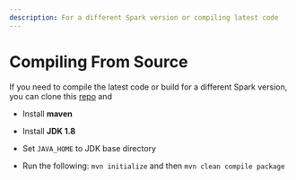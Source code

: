 ```yaml
---
description: For a different Spark version or compiling latest code
---
```


# Compiling From Source

If you need to compile the latest code or build for a different Spark version, you can clone this [repo](https://github.com/zinggAI/zingg/tree/main) and

* Install **maven**
* Install **JDK 1.8**
* Set `JAVA_HOME` to JDK base directory

* Run the following: `mvn initialize` and then `mvn clean compile package`
